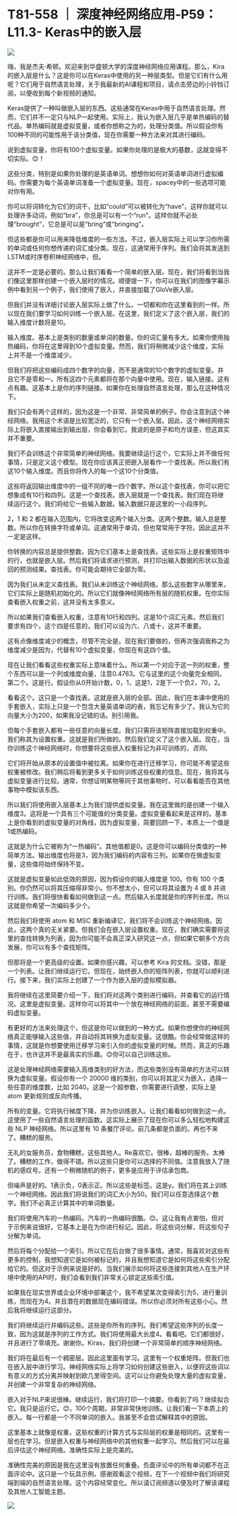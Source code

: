 # T81-558 ｜ 深度神经网络应用-P59：L11.3- Keras中的嵌入层 

![](img/6c6a4e57e3618c11a532abc5118438e7_0.png)

嗨，我是杰夫·希顿。欢迎来到华盛顿大学的深度神经网络应用课程。那么，Kira的嵌入层是什么？这是你可以在Keras中使用的另一种层类型。但是它们有什么用呢？它们用于自然语言处理，关于我最新的AI课程和项目，请点击旁边的小铃铛订阅，以便收到每个新视频的通知。

Keras提供了一种叫做嵌入层的东西。这些通常在Keras中用于自然语言处理。然而，它们并不一定只与NLP一起使用。实际上，我认为嵌入层几乎是单热编码的替代品，单热编码就是虚拟变量，或者你想称之为的，处理分类值。所以假设你有100种不同的可能性用于该分类值，现在你需要一种方法来对其进行编码。

说到虚拟变量，你将有100个虚拟变量。如果你处理的是极大的基数，这就变得不切实际。😊！[](img/6c6a4e57e3618c11a532abc5118438e7_2.png)

这些分类，特别是如果你处理的是英语单词。想想你如何对英语单词进行虚拟编码。你需要为每个英语单词准备一个虚拟变量。现在，spacey中的一些选项可能对你有用。

你可以将词转化为它们的词干，比如“could”可以被转化为“have”，这样你就可以处理许多动词，例如“bra”，你总是可以有一个“run”。这样你就不必处理“brought”，它总是可以是“bring”或“bringing”。

但这些都是你可以用来降低维度的一些方法。不过，嵌入层实际上可以学习你所需的单词或任何你想传递的词汇或分类。现在，这通常用于序列。我们会将其发送到LSTM或时序卷积神经网络中，但。

这并不一定是必要的。那么让我们看看一个简单的嵌入层。现在，我们将看到当我们像这里那样创建一个嵌入层时的情况。顺便提一下，你可以在我们的图像字幕示例中看到另一个例子，我们使用了嵌入，并直接加载了GloVe嵌入层。

但我们并没有详细讨论嵌入层实际上做了什么。一切都和你在这里看到的一样。所以现在我们要学习如何训练一个嵌入层。在这里，我们定义了这个嵌入层，我们的输入维度计数将是10。

输入维度。基本上是类别的数量或单词的数量。你的词汇量有多大。如果你使用独热编码，你将在这里得到10个虚拟变量。然而，我们将稍微减少这个维度，实际上并不是一个维度减少。

但我们将把这些编码成四个数字的向量，而不是通常的10个数字的虚拟变量。并且它不是零和一。所有这四个元素都将在那个向量中使用。现在，输入链接。这有点有趣。这基本上是你的序列链接。如果你在处理自然语言处理，那么在这种情况下。

我们只会有两个这样的，因为这是一个非常、非常简单的例子。你会注意到这个神经网络。我用这个术语是比较宽泛的，它只有一个嵌入层。因此，这个神经网络实际上将嵌入直接输出到输出层，你会看到它。我说的是原子和均方误差，但这其实并不重要。

我们不会训练这个非常简单的神经网络。我要继续运行这个，它实际上并不做任何事情，只是定义这个模型。现在你应该真正把嵌入层看作一个查找表。所以我们有这10个输入维度。而且你将传入的每一个这10个分类值。

这些将返回输出维度中的一组不同的唯一四个数字。所以这个查找表，你可以把它想象成有10行和四列。这是一个查找表。嵌入层就是一个查找表。我们现在将继续运行这个。我们将给它一些输入数据。输入数据只是这里的一小段序列。

2，1 和 2 都在输入范围内，它将改变这两个输入分类。这两个整数。输入总是整数。所以你在转换字符或单词。这通常用于单词，但也常常用于字符。因此这并不一定是这样。

你转换的内容总是提供整数。因为它们基本上是查找表。这些实际上是权重矩阵中的行，也就是嵌入层。然后我们将请求进行预测，并打印出输入数据的形状以及返回的预测结果。查找表。你可能会期待它全部为零。

因为我们从未定义查找表。我们从未训练这个神经网络。那么这些数字从哪里来，它们实际上是随机初始化的。所以它们就像神经网络所有层的随机权重。在你实际查看嵌入权重之前，这并没有太多意义。

所以如果我们查看嵌入权重，注意有10行和四列。这是10个词汇元素。然后我们要求有四个，这个四是任意的，我们可以设为六、八或十，这并不重要。

这有点像维度减少的概念，尽管不完全是。现在我们要做的，但再次强调我称之为维度减少是因为，代替有10个虚拟变量，你现在有这四个值。

现在让我们看看这些权重实际上意味着什么。所以第一个对应于这一列的权重，整个东西可以是一个列或维度向量，注意0.4763。它与这里的这个向量完全相同。第二个。这是行。假设你从0开始计数，0，1，这是1，2是下一个负2，70，2。

看看这个。这只是一个查找表。这就是嵌入层的全部。因此，我们在本课中使用的手套嵌入，实际上只是一个包含大量英语单词的表，我忘记有多少了。我认为它的向量大小为200，如果我没记错的话。别引用我。

但每个手套嵌入都有一些任意的向量长度。我们只需将该矩阵直接加载到权重中。我们称其为设置权重。这就是我们所做的。然后我们定义了这个嵌入层。现在，当你训练这个神经网络时，你想要将这些嵌入权重标记为非可训练的，*否则*。

它们将开始从原本的设置值中被拉离。如果你在进行迁移学习，你可能不希望这些权重被修改。我们稍后将看到更多关于如何训练这些权重的信息。现在，我将其与虚拟变量进行比较。通常，你想证明某物等同于其他事物时，可以看看能否在其他事物中模拟该东西。

所以我们将使用嵌入层基本上为我们提供虚拟变量。我在这里做的是创建一个输入维度3。这将是一个具有三个可能值的分类变量。虚拟变量看起来是这样的。基本上是你看到的虚拟变量的对角线，因为虚拟变量，简要回顾一下，本质上一个值是1或热编码。

这就是为什么它被称为“一热编码”。其他值都是0。这是你可以编码分类值的一种简单方法。输出维度也将是3，因为我们编码的内容有三列。如果你在做虚拟变量，这些值将始终保持不变。

这就是虚拟变量如此低效的原因，因为假设你的输入维度是 100。你有 100 个类别。你仍然可以将其压缩得非常小。你不想太小，但可以将其设置为 4 或 8 并进行训练。我们将很快看看如何做到这一点。然后输入长度就是你的序列长度。所以这就是你希望一次编码多少个。

然后我们将使用 atom 和 MSC 重新编译它，我们将不会训练这个神经网络。因此，这两个真的无关紧要。但我们会在嵌入层设置权重。现在，我们确实需要将这里的查找转换为列表，因为你可能不会真正深入研究这一点，但如果它朝多个方向发展，你可以有多个查找矩阵。

但那将是一个更高级的设置。如果你感兴趣，可以参考 Kira 的文档。没错，那是一个列表。让我们继续运行它。但现在，始终嵌入你的矩阵列表，你就可以顺利进行。接下来，我们实际上创建了一个作为嵌入层的虚拟模拟器。

我将继续在这里简要介绍一下，我们将对这两个类别进行编码，并查看它的运行情况。这里是虚拟变量。这样你可以将其中一个放在神经网络的前面，甚至不需要编码虚拟变量。

有更好的方法来处理这个，但这是你可以做到的一种方式。如果你想使你的神经网络真正能够输入这些值，并自动将其转换为虚拟变量。这很酷。你会经常做这样的事情，这就是你想要使用迁移学习来引入你的虚拟变量的时候。然而，真正的乐趣在于，也许这并不是最真实的乐趣。😊你可以自己训练这些。

这是处理神经网络需要输入高维类别的好方法，而这些类别没有简单的方法可以转换为虚拟变量。假设你有一个 20000 维的类别，你可以将其定义为嵌入，选择一些任意的维度数，比如 2040。这是一个超参数，你需要进行调整，实际上是 atom 更新规则或反向传播。

所有的变量。它将执行梯度下降，并为你训练嵌入。让我们看看如何做到这一点。这使用了一些自然语言处理的函数。这实际上展示了现在你可以多么轻松地构建这些 NLP 神经网络。所以这里有 10 条餐厅评论。前几条都是负面的。再也不来了。糟糕的服务。

无礼的女服务员，食物糟糕，这些其他人。Re喜欢它。很棒，超棒的服务。太棒了。糟糕的工作，做得不错。所以这些只是你可以选择的不同值。注意我放入了随机的感叹号。还有一个稍微随机的例子，更多是应用于评估承包商。

但噪声是好的。1表示负，0表示正。所以这些是标签。这是y。我们将在其上训练一个神经网络。因此我们将说我们的词汇大小为50。我们可以任意选择这个数字。我们不必真正计算其中的单词数量。

我们将使用汽车的一热编码。汽车的一热编码很酷。😊。这让我有点害怕，但对于示例来说很好。它基本上是在为你进行标记。因此，将这些词分解，将这些句子分解为单词。

然后将每个分配给一个索引。所以它在后台做了很多事情。通常，我喜欢对这些有更多的控制，我想知道它是如何被标记的，并且我想知道它是如何将这些索引分配给它的。但这对于示例来说是好的。当我们展示如何将这些连接到其他人在生产环境中使用的API时，我们会看到我们非常关心锁定这些索引值。

如果我在现实世界或企业环境中部署这个，我不希望某次变得索引为5，进行重训练，而现在为4。并且潜在的数据现在编码错误。所以你必须对所有这些小心。然后我将继续运行这部分。

我们将继续运行并编码这些。这些是你所有的序列。我们希望这些序列的长度一致，因为这就是序列的工作方式。我们将使用最大长度4。看看吧。它们都很好，并且进行了零填充。谢谢你。Kiras，我们将创建一个非常简单的顺序神经网络。

我们将在最后有一个稠密层。因此这里面有学习。这里有一个权重矩阵。但我们也在嵌入层中进行学习。神经网络实际上将学习如何创建这些嵌入，以便将这些词以有意义的方式分离并映射到欧几里得空间。这可以让你避免处理大量的虚拟变量，并创建一个非常复杂的神经网络。

嵌入对于NLP来说很棒。继续运行，我们将打印一个摘要。你看到了吗？继续拟合它。我只是运行它。😊，100个周期，非常非常快地训练。让我们看一下本质上的嵌入。每一行都是一个不同单词的嵌入。我甚至不会尝试解释其中的原因。

这里基本上就像是权重，这些权重的计算方式与实际层的权重是相同的。这里有一层也在学习。但是嵌入权重与神经网络中的其他权重一起学习。然后我们可以在最后评估这个神经网络。准确性实际上是完美的。

准确性完美的原因是我在这里没有放置任何重叠。负面评论中的所有单词都不在正面评论中。这只是一个玩具示例。感谢观看这个视频，在下一个视频中我们将研究端到端的自然语言处理。这个内容经常变化。所以请订阅频道以便及时了解该课程及其他人工智能主题。

![](img/6c6a4e57e3618c11a532abc5118438e7_4.png)
